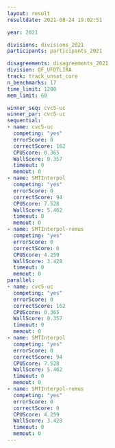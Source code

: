 ```yaml
---
layout: result
resultdate: 2021-08-24 19:02:51

year: 2021

divisions: divisions_2021
participants: participants_2021

disagreements: disagreements_2021
division: QF_UFDTLIRA
track: track_unsat_core
n_benchmarks: 17
time_limit: 1200
mem_limit: 60

winner_seq: cvc5-uc
winner_par: cvc5-uc
sequential:
- name: cvc5-uc
  competing: "yes"
  errorScore: 0
  correctScore: 162
  CPUScore: 0.365
  WallScore: 0.357
  timeout: 0
  memout: 0
- name: SMTInterpol
  competing: "yes"
  errorScore: 0
  correctScore: 94
  CPUScore: 7.528
  WallScore: 5.462
  timeout: 0
  memout: 0
- name: SMTInterpol-remus
  competing: "yes"
  errorScore: 0
  correctScore: 0
  CPUScore: 4.259
  WallScore: 3.428
  timeout: 0
  memout: 0
parallel:
- name: cvc5-uc
  competing: "yes"
  errorScore: 0
  correctScore: 162
  CPUScore: 0.365
  WallScore: 0.357
  timeout: 0
  memout: 0
- name: SMTInterpol
  competing: "yes"
  errorScore: 0
  correctScore: 94
  CPUScore: 7.528
  WallScore: 5.462
  timeout: 0
  memout: 0
- name: SMTInterpol-remus
  competing: "yes"
  errorScore: 0
  correctScore: 0
  CPUScore: 4.259
  WallScore: 3.428
  timeout: 0
  memout: 0
---
```

